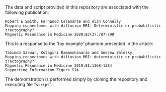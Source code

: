 The data and script provided in this repository are associated with the following publication:

    Robert E Smith, Fernanod Calamante and Alan Connelly
    Mapping connectomes with diffusion MRI: Deterministic or probabilistic tractography?
    Magnetic Resonance in Medicine 2020;83(3):787-790

This is a response to the 'toy example' phantom presented in the article:

    Tabinda Sarwar, Kotagiri Ramamohanarao and Andrew Zalesky
    Mapping connectomes with diffusion MRI: deterministic or probabilistic tractography?
    Magnetic Resonance in Medicine 2019;81:1368–1384
    Supporting Information Figure S14

The demonstration is performed simply by cloning the repository and executing file "`script`".
